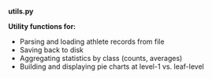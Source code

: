 **utils.py**

**Utility functions for:**
- Parsing and loading athlete records from file
- Saving back to disk
- Aggregating statistics by class (counts, averages)
- Building and displaying pie charts at level-1 vs. leaf-level
